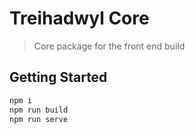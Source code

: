 
# Treihadwyl Core

> Core package for the front end build

## Getting Started

```sh
npm i
npm run build
npm run serve
```
